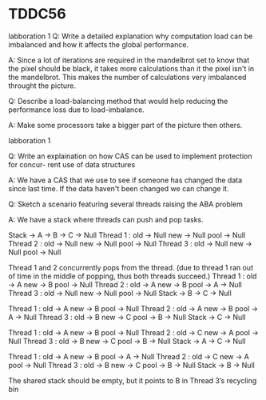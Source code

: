 TDDC56
======

labboration 1
Q: Write a detailed explanation why computation load can be imbalanced and how it affects the global performance.

A: Since a lot of iterations are required in the mandelbrot set to know that the pixel should be black, it takes more calculations than it the pixel isn't in the mandelbrot. This makes the number of calculations very imbalanced throught the picture.

Q: Describe a load-balancing method that would help reducing the performance loss due to load-imbalance.

A: Make some processors take a bigger part of the picture then others.

labboration 1

Q: Write an explaination on how CAS can be used to implement protection for concur- rent use of data structures

A: We have a CAS that we use to see if someone has changed the data since last time. If the data haven't been changed we can change it.

Q: Sketch a scenario featuring several threads raising the ABA problem

A: We have a stack where threads can push and pop tasks.

Stack -> A -> B -> C -> Null
Thread 1 :
	old -> Null
	new -> Null
	pool -> Null
Thread 2 :
	old -> Null
	new -> Null
	pool -> Null
Thread 3 :
	old -> Null
	new -> Null
	pool -> Null

Thread 1 and 2 concurrently pops from the thread.
(due to thread 1 ran out of time in the middle of popping, thus both threads succeed.)
Thread 1 :
	old -> A
	new -> B
	pool -> Null
Thread 2 :
	old -> A
	new -> B
	pool -> A -> Null
Thread 3 :
	old -> Null
	new -> Null
	pool -> Null
Stack -> B -> C -> Null


Thread 1 :
	old -> A
	new -> B
	pool -> Null
Thread 2 :
	old -> A
	new -> B
	pool -> A -> Null
Thread 3 :
	old -> B
	new -> C
	pool -> B -> Null
Stack -> C -> Null


Thread 1 :
	old -> A
	new -> B
	pool -> Null
Thread 2 :
	old -> C
	new -> A
	pool -> Null
Thread 3 :
	old -> B
	new -> C
	pool -> B -> Null
Stack -> A -> C -> Null


Thread 1 :
	old -> A
	new -> B
	pool -> A -> Null
Thread 2 :
	old -> C
	new -> A
	pool -> Null
Thread 3 :
	old -> B
	new -> C
	pool -> B -> Null
Stack -> B -> Null

The shared stack should be empty, but it
points to B in Thread 3’s recycling bin

